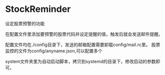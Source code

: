# StockReminder
设定股票预警的功能

在配置文件里添加要预警的股票代码并设定提醒的值，触发后就会发送邮件提醒。

配置文件均在./config目录下，发送的邮箱配置需要卸载config/mail.rc里。
股票监控的文件为config/anyname.json,可以配置多个

system文件夹里为自动启动脚本，拷贝到systemd的目录下，修改启动的参数即可。
